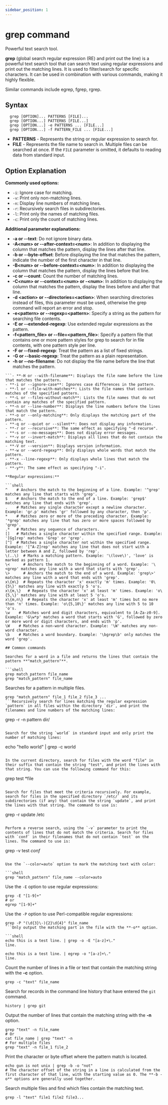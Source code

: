 ```yaml
---
sidebar_position: 1
---
```


# grep command

Powerful text search tool.

**grep** (global search regular expression (RE) and print out the line) is a powerful text search tool that can search text using regular expressions and print out the matching lines. It is used to filter/search for specific characters. It can be used in combination with various commands, making it highly flexible.

Similar commands include egrep, fgrep, rgrep.

## Syntax

```
  grep [OPTION]... PATTERNS [FILE]...
  grep [OPTION...] PATTERNS [FILE...]
  grep [OPTION...] -e PATTERNS ... [FILE...]
  grep [OPTION...] -f PATTERN_FILE ... [FILE...]
```

- **PATTERNS** - Represents the string or regular expression to search for.
- **FILE** - Represents the file name to search in. Multiple files can be searched at once. If the `FILE` parameter is omitted, it defaults to reading data from standard input.

## Option Explanation

**Commonly used options:**

- `-i`: Ignore case for matching.
- `-v`: Print only non-matching lines.
- `-n`: Display line numbers of matching lines.
- `-r`: Recursively search files in subdirectories.
- `-l`: Print only the names of matching files.
- `-c`: Print only the count of matching lines.

**Additional parameter explanations:**

- **-a or --text**: Do not ignore binary data.
- **-A\<num> or --after-context=\<num>**: In addition to displaying the column that matches the pattern, display the lines after that line.
- **-b or --byte-offset**: Before displaying the line that matches the pattern, indicate the number of the first character in that line.
- **-B\<num> or --before-context=\<num>**: In addition to displaying the column that matches the pattern, display the lines before that line.
- **-c or --count**: Count the number of matching lines.
- **-C\<num> or --context=\<num> or -\<num>**: In addition to displaying the column that matches the pattern, display the lines before and after that line.
- **-d \<action> or --directories=\<action>**: When searching directories instead of files, this parameter must be used, otherwise the grep command will report an error and stop.
- **-e\<pattern> or --regexp=\<pattern>**: Specify a string as the pattern for searching file contents.
- **-E or --extended-regexp**: Use extended regular expressions as the pattern.
- **-f\<pattern_file> or --file=\<pattern_file>**: Specify a pattern file that contains one or more pattern styles for grep to search for in file contents, with one pattern style per line.
- **-F or --fixed-regexp**: Treat the pattern as a list of fixed strings.
- **-G or --basic-regexp**: Treat the pattern as a plain representation.
- **-h or --no-filename**: Do not display the file name before the line that matches the pattern.
```
```- **-H or --with-filename**: Displays the file name before the line that matches the pattern.
- **-i or --ignore-case**: Ignores case differences in the pattern.
- **-l or --file-with-matches**: Lists the file names that contain matches of the specified pattern.
- **-L or --files-without-match**: Lists the file names that do not contain any matches of the specified pattern.
- **-n or --line-number**: Displays the line numbers before the lines that match the pattern.
- **-o or --only-matching**: Only displays the matching part of the pattern.
- **-q or --quiet or --silent**: Does not display any information.
- **-r or --recursive**: The same effect as specifying "-d recurse".
- **-s or --no-messages**: Does not display error messages.
- **-v or --invert-match**: Displays all lines that do not contain the matching text.
- **-V or --version**: Displays version information.
- **-w or --word-regexp**: Only displays whole words that match the pattern.
- **-x --line-regexp**: Only displays whole lines that match the pattern.
- **-y**: The same effect as specifying "-i".

**Regular expressions:**

```shell
^    # Anchors the match to the beginning of a line. Example: '^grep' matches any line that starts with 'grep'.
$    # Anchors the match to the end of a line. Example: 'grep$' matches any line that ends with 'grep'.
.    # Matches any single character except a newline character. Example: 'gr.p' matches 'gr' followed by any character, then 'p'.
*    # Matches zero or more of the preceding character. Example: '*grep' matches any line that has zero or more spaces followed by 'grep'.
.*   # Matches any sequence of characters.
[]   # Matches a single character within the specified range. Example: '[Gg]rep' matches 'Grep' or 'grep'.
[^]  # Matches a single character not within the specified range. Example: '[^A-Z]rep' matches any line that does not start with a letter between A and Z, followed by 'rep'.
\(..\)  # Marks a matching pattern. Example: '\(love\)', 'love' is marked as pattern 1.
\<      # Anchors the match to the beginning of a word. Example: '\<grep' matches any line with a word that starts with 'grep'.
\>      # Anchors the match to the end of a word. Example: 'grep\>' matches any line with a word that ends with 'grep'.
x\{m\}  # Repeats the character 'x' exactly 'm' times. Example: '0\{5\}' matches any line with exactly 5 'o's.
x\{m,\}   # Repeats the character 'x' at least 'm' times. Example: 'o\{5,\}' matches any line with at least 5 'o's.
x\{m,n\}  # Repeats the character 'x' at least 'm' times but no more than 'n' times. Example: 'o\{5,10\}' matches any line with 5 to 10 'o's.
\w    # Matches word and digit characters, equivalent to [A-Za-z0-9]. Example: 'G\w*p' matches a word that starts with 'G', followed by zero or more word or digit characters, and ends with 'p'.
\W    # Matches a non-word character. Example: '\W' matches any non-word character.
\b    # Matches a word boundary. Example: '\bgrep\b' only matches the word 'grep'.

## Common commands

Searches for a word in a file and returns the lines that contain the pattern **"match_pattern"**.

```shell
grep match_pattern file_name
grep "match_pattern" file_name
```

Searches for a pattern in multiple files.

```shell
grep "match_pattern" file_1 file_2 file_3 ...
```Recursively search for lines matching the regular expression `pattern` in all files within the directory `dir`, and print the filenames and line numbers of the matching lines:

```
grep -r -n pattern dir/
```

Search for the string `world` in standard input and only print the number of matching lines:

```
echo "hello world" | grep -c world
```

In the current directory, search for files with the word "file" in their suffix that contain the string "test", and print the lines with that string. You can use the following command for this:

```
grep test *file
```

Search for files that meet the criteria recursively. For example, search for files in the specified directory `/etc/` and its subdirectories (if any) that contain the string `update`, and print the lines with that string. The command to use is:

```
grep -r update /etc
```

Perform a reverse search, using the `-v` parameter to print the contents of lines that do not match the criteria. Search for files with `conf` in their filenames that do not contain `test` on the lines. The command to use is:

```
grep -v test *conf*
```

Use the `--color=auto` option to mark the matching text with color:

```shell
grep "match_pattern" file_name --color=auto
```

Use the `-E` option to use regular expressions:

```shell
grep -E "[1-9]+"
# or
egrep "[1-9]+"
```

Use the `-P` option to use Perl-compatible regular expressions:

```shell
grep -P "(\d{3}\-){2}\d{4}" file_name
```Only output the matching part in the file with the **-o** option.

```shell
echo this is a test line. | grep -o -E "[a-z]+\."
line.

echo this is a test line. | egrep -o "[a-z]+\."
line.
```

Count the number of lines in a file or text that contain the matching string with the **-c** option.

```shell
grep -c "text" file_name
```

Search for records in the command line history that have entered the `git` command.

```shell
history | grep git
```

Output the number of lines that contain the matching string with the **-n** option.

```shell
grep "text" -n file_name
# Or
cat file_name | grep "text" -n
# For multiple files
grep "text" -n file_1 file_2
```

Print the character or byte offset where the pattern match is located.

```shell
echo gun is not unix | grep -b -o "not"
# The character offset of the string in a line is calculated from the first character of that line, with the starting value as 0. The **-b -o** options are generally used together.
```

Search multiple files and find which files contain the matching text.

```shell
grep -l "text" file1 file2 file3...
```